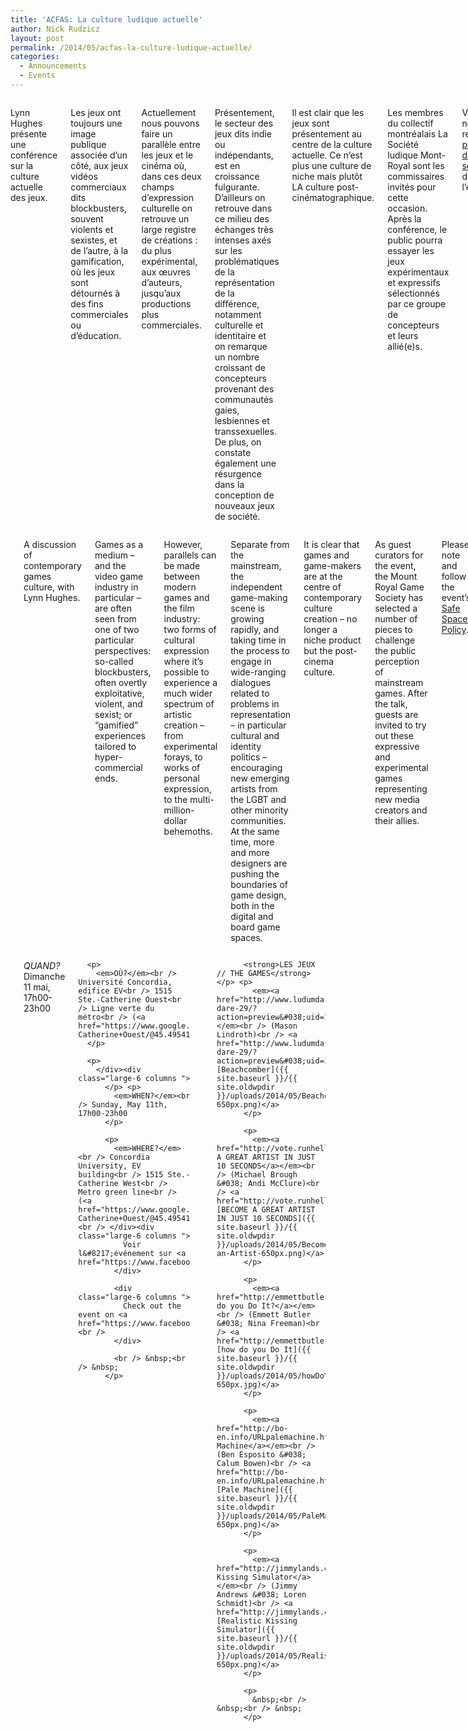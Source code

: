 ```yaml
---
title: 'ACFAS: La culture ludique actuelle'
author: Nick Rudzicz
layout: post
permalink: /2014/05/acfas-la-culture-ludique-actuelle/
categories:
  - Announcements
  - Events
---
```

<div class="large-6 columns ">
  <p>
    Lynn Hughes présente une conférence sur la culture actuelle des jeux.
  </p>
  
  <p>
    Les jeux ont toujours une image publique associée d’un côté, aux jeux vidéos commerciaux dits blockbusters, souvent violents et sexistes, et de l’autre, à la gamification, où les jeux sont détournés à des fins commerciales ou d’éducation.
  </p>
  
  <p>
    Actuellement nous pouvons faire un parallèle entre les jeux et le cinéma où, dans ces deux champs d’expression culturelle on retrouve un large registre de créations : du plus expérimental, aux œuvres d’auteurs, jusqu’aux productions plus commerciales.
  </p>
  
  <p>
    Présentement, le secteur des jeux dits indie ou indépendants, est en croissance fulgurante. D’ailleurs on retrouve dans ce milieu des échanges très intenses axés sur les problématiques de la représentation de la différence, notamment culturelle et identitaire et on remarque un nombre croissant de concepteurs provenant des communautés gaies, lesbiennes et transsexuelles. De plus, on constate également une résurgence dans la conception de nouveaux jeux de société.
  </p>
  
  <p>
    Il est clair que les jeux sont présentement au centre de la culture actuelle. Ce n’est plus une culture de niche mais plutôt LA culture post-cinématographique.
  </p>
  
  <p>
    Les membres du collectif montréalais La Société ludique Mont-Royal sont les commissaires invités pour cette occasion. Après la conférence, le public pourra essayer les jeux expérimentaux et expressifs sélectionnés par ce groupe de concepteurs et leurs allié(e)s.
  </p>
  
  <p>
    Veuillez noter et respecter <a href="http://oldforum.mrgs.ca/index.php/topic,71.0.html">la politique d&#8217;espace sécuritaire</a> de l&#8217;événement.
  </p>
---
</div>

<div class="large-6 columns ">
  </p> <p>
    A discussion of contemporary games culture, with Lynn Hughes.
  </p>
  
  <p>
    Games as a medium – and the video game industry in particular – are often seen from one of two particular perspectives: so-called blockbusters, often overtly exploitative, violent, and sexist; or “gamified” experiences tailored to hyper-commercial ends.
  </p>
  
  <p>
    However, parallels can be made between modern games and the film industry: two forms of cultural expression where it&#8217;s possible to experience a much wider spectrum of artistic creation – from experimental forays, to works of personal expression, to the multi-million-dollar behemoths.
  </p>
  
  <p>
    Separate from the mainstream, the independent game-making scene is growing rapidly, and taking time in the process to engage in wide-ranging dialogues related to problems in representation – in particular cultural and identity politics – encouraging new emerging artists from the LGBT and other minority communities. At the same time, more and more designers are pushing the boundaries of game design, both in the digital and board game spaces.
  </p>
  
  <p>
    It is clear that games and game-makers are at the centre of contemporary culture creation – no longer a niche product but the post-cinema culture.
  </p>
  
  <p>
    As guest curators for the event, the Mount Royal Game Society has selected a number of pieces to challenge the public perception of mainstream games. After the talk, guests are invited to try out these expressive and experimental games representing new media creators and their allies.
  </p>
  
  <p>
    Please note and follow the event&#8217;s <a href="http://oldforum.mrgs.ca/index.php/topic,71.0.html">Safe Spaces Policy</a>.
  </p>
---
  
  <p>
    </div><div class="large-6 columns ">
      </p> <p>
        <em>QUAND?</em><br /> Dimanche 11 mai, 17h00-23h00
      </p>
      
      <p>
        <em>OÙ?</em><br /> Université Concordia, edifice EV<br /> 1515 Ste.-Catherine Ouest<br /> Ligne verte du métro<br /> (<a href="https://www.google.ca/maps/place/1515+Rue+Sainte-Catherine+Ouest/@45.495413,-73.577693,17z/data=!3m1!4b1!4m2!3m1!1s0x4cc91a6a33cf7b2f:0xc7ea08d4caffed42">Directions</a>)
      </p>
      
      <p>
        </div><div class="large-6 columns ">
          </p> <p>
            <em>WHEN?</em><br /> Sunday, May 11th, 17h00-23h00
          </p>
          
          <p>
            <em>WHERE?</em><br /> Concordia University, EV building<br /> 1515 Ste.-Catherine West<br /> Metro green line<br /> (<a href="https://www.google.ca/maps/place/1515+Rue+Sainte-Catherine+Ouest/@45.495413,-73.577693,17z/data=!3m1!4b1!4m2!3m1!1s0x4cc91a6a33cf7b2f:0xc7ea08d4caffed42">Directions</a>)<br /> </div><div class="large-6 columns ">
              Voir l&#8217;événement sur <a href="https://www.facebook.com/events/1487986284748126/">Facebook</a>!
            </div>
            
            <div class="large-6 columns ">
              Check out the event on <a href="https://www.facebook.com/events/1487986284748126/">Facebook</a>!<br />
            </div>
            
            <br /> &nbsp;<br /> &nbsp;
          </p>
---
          
          <strong>LES JEUX // THE GAMES</strong></p> <p>
            <em><a href="http://www.ludumdare.com/compo/ludum-dare-29/?action=preview&#038;uid=18575">Beachcomber</a></em><br /> (Mason Lindroth)<br /> <a href="http://www.ludumdare.com/compo/ludum-dare-29/?action=preview&#038;uid=18575">![Beachcomber]({{ site.baseurl }}/{{ site.oldwpdir }}/uploads/2014/05/Beachcomber-650px.png)</a>
          </p>
          
          <p>
            <em><a href="http://vote.runhello.com/j/artist/3/">BECOME A GREAT ARTIST IN JUST 10 SECONDS</a></em><br /> (Michael Brough &#038; Andi McClure)<br /> <a href="http://vote.runhello.com/j/artist/3/">![BECOME A GREAT ARTIST IN JUST 10 SECONDS]({{ site.baseurl }}/{{ site.oldwpdir }}/uploads/2014/05/Become-an-Artist-650px.png)</a>
          </p>
          
          <p>
            <em><a href="http://emmettbutler.com/games/howdo.html">how do you Do It?</a></em><br /> (Emmett Butler &#038; Nina Freeman)<br /> <a href="http://emmettbutler.com/games/howdo.html">![how do you Do It]({{ site.baseurl }}/{{ site.oldwpdir }}/uploads/2014/05/howDoYouDoIt-650px.jpg)</a>
          </p>
          
          <p>
            <em><a href="http://bo-en.info/URLpalemachine.html">Pale Machine</a></em><br /> (Ben Esposito &#038; Calum Bowen)<br /> <a href="http://bo-en.info/URLpalemachine.html">![Pale Machine]({{ site.baseurl }}/{{ site.oldwpdir }}/uploads/2014/05/PaleMachine-650px.png)</a>
          </p>
          
          <p>
            <em><a href="http://jimmylands.com/experiments/kissing/">Realistic Kissing Simulator</a></em><br /> (Jimmy Andrews &#038; Loren Schmidt)<br /> <a href="http://jimmylands.com/experiments/kissing/">![Realistic Kissing Simulator]({{ site.baseurl }}/{{ site.oldwpdir }}/uploads/2014/05/RealisticKissingSimulator-650px.png)</a>
          </p>
          
          <p>
            &nbsp;<br /> &nbsp;<br /> &nbsp;
          </p>